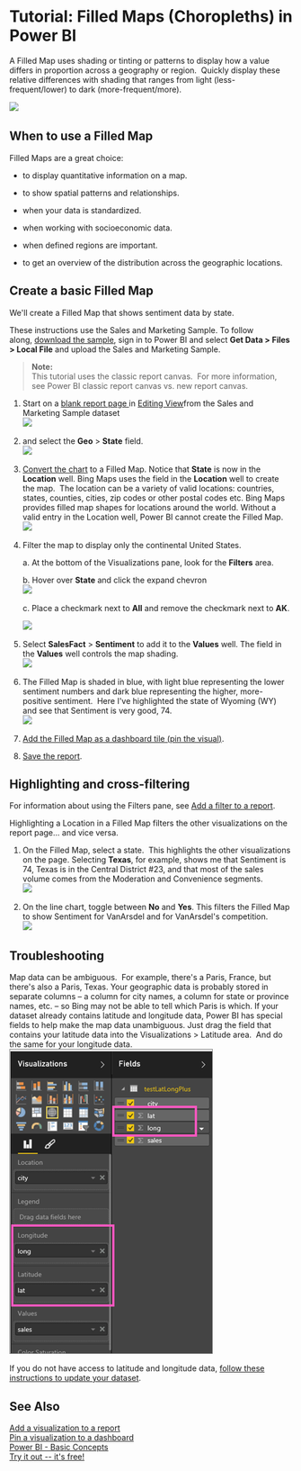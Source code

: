 ﻿<properties 
   pageTitle="Tutorial: Filled Maps (Choropleths) in Power BI"
   description="Tutorial: Filled Maps (Choropleths) in Power BI"
   services="powerbi" 
   documentationCenter="" 
   authors="jastru" 
   manager="mblythe" 
   editor=""
   tags=""/>
 
<tags
   ms.service="powerbi"
   ms.devlang="NA"
   ms.topic="article"
   ms.tgt_pltfrm="NA"
   ms.workload="powerbi"
   ms.date="10/15/2015"
   ms.author="jastru"/>

# Tutorial: Filled Maps (Choropleths) in Power BI  

A Filled Map uses shading or tinting or patterns to display how a value differs in proportion across a geography or region.  Quickly display these relative differences with shading that ranges from light (less-frequent/lower) to dark (more-frequent/more).    

![](https://i.embed.ly/1/image?url=https%3A%2F%2Fs3.amazonaws.com%2Fuploads.uservoice.com%2Fassets%2F084%2F205%2F591%2Foriginal%2Fdataset.png%3FAWSAccessKeyId%3D14D6VH0N6B73PJ6VE382%26Expires%3D1505573054%26Signature%3DWTIPAIy174MmMLc96OYLtpcFrOk%253D&key=afea23f29e5a4f63bd166897e3dc72df)

## When to use a Filled Map  
Filled Maps are a great choice:

-   to display quantitative information on a map.

-   to show spatial patterns and relationships.

-   when your data is standardized.

-   when working with socioeconomic data.

-   when defined regions are important.

-   to get an overview of the distribution across the geographic locations.

## Create a basic Filled Map  
We'll create a Filled Map that shows sentiment data by state.

These instructions use the Sales and Marketing Sample. To follow along, [download the sample](powerbi-sample-downloads.md), sign in to Power BI and select **Get Data \> Files \> Local File** ﻿and upload the Sales and Marketing Sample.

>**Note:**  
>This tutorial uses the classic report canvas.  For more information, see Power BI classic report canvas vs. new report canvas.

1.  Start on a [blank report page ](powerbi-service-add-a-page-to-a-report.md)in [Editing View](powerbi-service-interact-with-a-report-in-editing-view.md)from the Sales and Marketing Sample dataset  
![](https://i.embed.ly/1/image?url=https%3A%2F%2Fs3.amazonaws.com%2Fuploads.uservoice.com%2Fassets%2F084%2F203%2F905%2Foriginal%2Fdataset.png%3FAWSAccessKeyId%3D14D6VH0N6B73PJ6VE382%26Expires%3D1505573054%26Signature%3DVGMr4eDDO4QPkTDvczVjPJpZTx4%253D&key=afea23f29e5a4f63bd166897e3dc72df)

2.  and select the **Geo** \> **State** field.    
![](https://i.embed.ly/1/image?url=https%3A%2F%2Fs3.amazonaws.com%2Fuploads.uservoice.com%2Fassets%2F084%2F203%2F950%2Foriginal%2Fdataset.png%3FAWSAccessKeyId%3D14D6VH0N6B73PJ6VE382%26Expires%3D1505573054%26Signature%3DLk38ZCrWnIrP5gFqk%252FDc6Gg0%252Bfo%253D&key=afea23f29e5a4f63bd166897e3dc72df)

3.  [Convert the chart](powerbi-service-change-the-type-of-visualization-in-a-report.md) to a Filled Map. Notice that **State** is now in the **Location** well. Bing Maps uses the field in the **Location** well to create the map.  The location can be a variety of valid locations: countries, states, counties, cities, zip codes or other postal codes etc. Bing Maps provides filled map shapes for locations around the world. Without a valid entry in the Location well, Power BI cannot create the Filled Map.  
![](https://i.embed.ly/1/image?url=https%3A%2F%2Fs3.amazonaws.com%2Fuploads.uservoice.com%2Fassets%2F084%2F204%2F109%2Foriginal%2Fdataset.png%3FAWSAccessKeyId%3D14D6VH0N6B73PJ6VE382%26Expires%3D1505573054%26Signature%3DJFnxS438zpeKwalAwipAbJ5%252BGaE%253D&key=afea23f29e5a4f63bd166897e3dc72df)

4.  Filter the map to display only the continental United States.

	a.  At the bottom of the Visualizations pane, look for the **Filters** area.

	b.  Hover over **State** and click the expand chevron  
    ![](https://i.embed.ly/1/image?url=https%3A%2F%2Fs3.amazonaws.com%2Fuploads.uservoice.com%2Fassets%2F084%2F204%2F220%2Foriginal%2Fdataset.png%3FAWSAccessKeyId%3D14D6VH0N6B73PJ6VE382%26Expires%3D1505573054%26Signature%3DCvg0ODqyzC%252BktTEsY95xOpXHB88%253D&key=afea23f29e5a4f63bd166897e3dc72df)

	c.  Place a checkmark next to **All** and remove the checkmark next to **AK**.

    ![](https://i.embed.ly/1/image?url=https%3A%2F%2Fs3.amazonaws.com%2Fuploads.uservoice.com%2Fassets%2F084%2F204%2F238%2Foriginal%2Fdataset.png%3FAWSAccessKeyId%3D14D6VH0N6B73PJ6VE382%26Expires%3D1505573054%26Signature%3DHIHblMQE%252FGIN3bz67%252FsIXLwM0gQ%253D&key=afea23f29e5a4f63bd166897e3dc72df)

5.  Select **SalesFact** \> **Sentiment** to add it to the **Values** well. The field in the **Values** well controls the map shading.  
![](https://i.embed.ly/1/image?url=https%3A%2F%2Fs3.amazonaws.com%2Fuploads.uservoice.com%2Fassets%2F084%2F204%2F286%2Foriginal%2Fdataset.png%3FAWSAccessKeyId%3D14D6VH0N6B73PJ6VE382%26Expires%3D1505573054%26Signature%3DgmDaMBM5g7rnhjNiSAOoOpmseyE%253D&key=afea23f29e5a4f63bd166897e3dc72df)

6.  The Filled Map is shaded in blue, with light blue representing the lower sentiment numbers and dark blue representing the higher, more-positive sentiment.  Here I've highlighted the state of Wyoming (WY) and see that Sentiment is very good, 74.  
![](https://i.embed.ly/1/image?url=https%3A%2F%2Fs3.amazonaws.com%2Fuploads.uservoice.com%2Fassets%2F084%2F204%2F349%2Foriginal%2Fdataset.png%3FAWSAccessKeyId%3D14D6VH0N6B73PJ6VE382%26Expires%3D1505573054%26Signature%3DvsRNhjZMgAHKEnRz7huallGxk5I%253D&key=afea23f29e5a4f63bd166897e3dc72df)

7.  [Add the Filled Map as a dashboard tile (pin the visual)](powerbi-service-dashboard-tiles.md). 

8.  [Save the report](powerbi-service-save-a-report.md).

## Highlighting and cross-filtering  
For information about using the Filters pane, see [Add a filter to a report](powerbi-service-add-a-filter-to-a-report.md-add-a-filter-to-a-report).

Highlighting a Location in a Filled Map filters the other visualizations on the report page... and vice versa.

1.  On the Filled Map, select a state.  This highlights the other visualizations on the page. Selecting **Texas**, for example, shows me that Sentiment is 74, Texas is in the Central District \#23, and that most of the sales volume comes from the Moderation and Convenience segments.   
    ![](https://i.embed.ly/1/image?url=https%3A%2F%2Fs3.amazonaws.com%2Fuploads.uservoice.com%2Fassets%2F084%2F204%2F562%2Foriginal%2Fdataset.png%3FAWSAccessKeyId%3D14D6VH0N6B73PJ6VE382%26Expires%3D1505573054%26Signature%3DekIH41aKx6dO3SW81lsYyTp%252BAcE%253D&key=afea23f29e5a4f63bd166897e3dc72df)

2.  On the line chart, toggle between **No** and **Yes**. This filters the Filled Map to show Sentiment for VanArsdel and for VanArsdel's competition.  
    ![](https://i.embed.ly/1/image?url=https%3A%2F%2Fs3.amazonaws.com%2Fuploads.uservoice.com%2Fassets%2F084%2F205%2F510%2Foriginal%2Flegend%2520toggle.gif%3FAWSAccessKeyId%3D14D6VH0N6B73PJ6VE382%26Expires%3D1505573054%26Signature%3DavVUsz2Grn5Kz5182jDaCIWf%252FMs%253D&key=afea23f29e5a4f63bd166897e3dc72df)

## Troubleshooting  
Map data can be ambiguous.  For example, there's a Paris, France, but there's also a Paris, Texas. Your geographic data is probably stored in separate columns – a column for city names, a column for state or province names, etc. – so Bing may not be able to tell which Paris is which. If your dataset already contains latitude and longitude data, Power BI has special fields to help make the map data unambiguous. Just drag the field that contains your latitude data into the Visualizations \> Latitude area.  And do the same for your longitude data.  
![](media/powerbi-service-tutorial-filled-maps-choropleths/PBI_Latitude.png) 

If you do not have access to latitude and longitude data, [follow these instructions to update your dataset](https://support.office.com/article/Maps-in-Power-View-8A9B2AF3-A055-4131-A327-85CC835271F7).

## See Also  
 [Add a visualization to a report](https://powerbi.uservoice.com/knowledgebase/articles/441777)  
 [Pin a visualization to a dashboard](powerbi-service-pin-a-tile-to-a-dashboard-from-a-report.md)  
 [Power BI - Basic Concepts](powerbi-service-basic-concepts.md)  
[Try it out -- it's free!](https://powerbi.com/)  